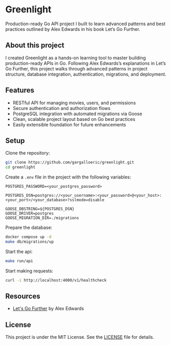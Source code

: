 # Greenlight

Production-ready Go API project I built to learn advanced patterns and best practices outlined by Alex Edwards in his book Let’s Go Further.

## About this project

I created Greenlight as a hands-on learning tool to master building production-ready APIs in Go. Following Alex Edwards’s explanations in Let’s Go Further, this project walks through advanced patterns in project structure, database integration, authentication, migrations, and deployment.

## Features

- RESTful API for managing movies, users, and permissions
- Secure authentication and authorization flows
- PostgreSQL integration with automated migrations via Goose
- Clean, scalable project layout based on Go best practices
- Easily extensible foundation for future enhancements

## Setup

Clone the repository:
```bash
git clone https://github.com/gargalloeric/greenlight.git
cd greenlight
```

Create a `.env` file in the project with the following variables:
```env
POSTGRES_PASSWORD=<your_postgres_password>

POSTGRES_DSN=postgres://<your_username>:<your_password>@<your_host>:<your_port>/<your_database>?sslmode=disable

GOOSE_DBSTRING=${POSTGRES_DSN}
GOOSE_DRIVER=postgres
GOOSE_MIGRATION_DIR=./migrations
```

Prepare the database:
```bash
docker compose up -d
make db/migrations/up
```

Start the api:
```bash
make run/api
```

Start making requests:
```bash
curl -i http://localhost:4000/v1/healthcheck
```

## Resources

- [Let's Go Further](https://lets-go-further.alexedwards.net/) by Alex Edwards

## License

This project is under the MIT License. See the [LICENSE](https://github.com/gargalloeric/greenlight/blob/main/LICENSE) file for details.
